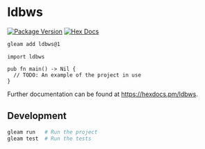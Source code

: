 # ldbws

[![Package Version](https://img.shields.io/hexpm/v/ldbws)](https://hex.pm/packages/ldbws)
[![Hex Docs](https://img.shields.io/badge/hex-docs-ffaff3)](https://hexdocs.pm/ldbws/)

```sh
gleam add ldbws@1
```
```gleam
import ldbws

pub fn main() -> Nil {
  // TODO: An example of the project in use
}
```

Further documentation can be found at <https://hexdocs.pm/ldbws>.

## Development

```sh
gleam run   # Run the project
gleam test  # Run the tests
```
